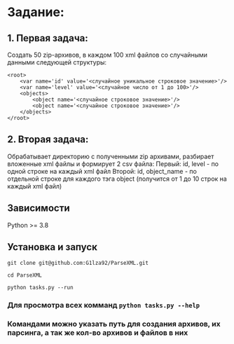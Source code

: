 # Задание:

## 1. Первая задача:
Создать 50 zip-архивов, в каждом 100 xml файлов со случайными данными следующей структуры:
```
<root>
    <var name='id' value='<случайное уникальное строковое значение>'/>
    <var name='level' value='<случайное число от 1 до 100>'/>
    <objects>
        <object name='<случайное строковое значение>'/>
        <object name='<случайное строковое значение>'/>
    </objects>
</root>
```
## 2. Вторая задача:
Обрабатывает директорию с полученными zip архивами, разбирает вложенные xml файлы и формирует 2 csv файла: Первый: id, level - по одной строке на каждый xml файл Второй: id, object_name - по отдельной строке для каждого тэга object (получится от 1 до 10 строк на каждый xml файл)

## Зависимости
Python >= 3.8

## Установка и запуск

`git clone git@github.com:G1lza92/ParseXML.git`

`cd ParseXML`

`python tasks.py --run`

### Для просмотра всех комманд `python tasks.py --help`
### Командами можно указать путь для создания архивов, их парсинга, а так же кол-во архивов и файлов в них
